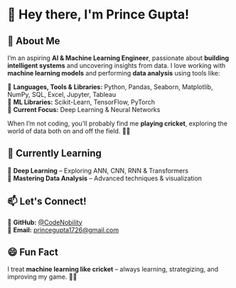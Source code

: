 
# **👋 Hey there, I'm Prince Gupta!**  

## 🚀 **About Me**  
I’m an aspiring **AI & Machine Learning Engineer**, passionate about **building intelligent systems** and uncovering insights from data. I love working with **machine learning models** and performing **data analysis** using tools like:  

🔹 **Languages, Tools & Libraries:** Python, Pandas, Seaborn, Matplotlib, NumPy, SQL, Excel, Jupyter, Tableau  
🔹 **ML Libraries:** Scikit-Learn, TensorFlow, PyTorch  
🔹 **Current Focus:** Deep Learning & Neural Networks  

When I’m not coding, you'll probably find me **playing cricket**, exploring the world of data both on and off the field. 🏏🔥  

## 🌱 **Currently Learning**  
🔸 **Deep Learning** – Exploring ANN, CNN, RNN & Transformers  
🔸 **Mastering Data Analysis** – Advanced techniques & visualization  

## 📫 **Let's Connect!**  
🔗 **GitHub:** [@CodeNobility](https://github.com/CodeNobility)  
📧 **Email:** princegupta1726@gmail.com  

## 😄 **Fun Fact**  
I treat **machine learning like cricket** – always learning, strategizing, and improving my game. 🚀🏏  


<!---
CodeNobility/CodeNobility is a ✨ special ✨ repository because its `README.md` (this file) appears on your GitHub profile.
You can click the Preview link to take a look at your changes.
--->
